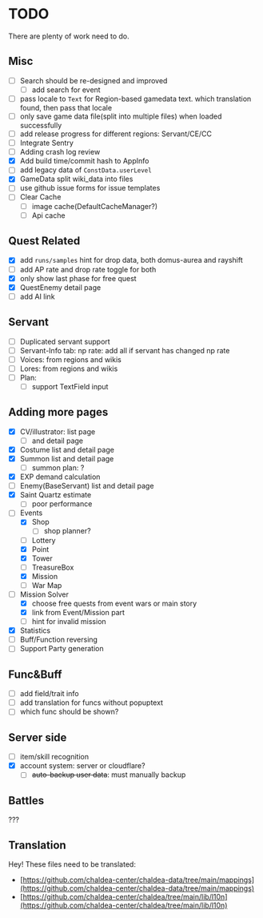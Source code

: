 # TODO

There are plenty of work need to do.

## Misc

- [ ] Search should be re-designed and improved
  - [ ] add search for event 
- [ ] pass locale to `Text` for Region-based gamedata text.
      which translation found, then pass that locale
- [ ] only save game data file(split into multiple files) when loaded successfully
- [ ] add release progress for different regions: Servant/CE/CC
- [ ] Integrate Sentry
- [ ] Adding crash log review
- [x] Add build time/commit hash to AppInfo
- [ ] add legacy data of `ConstData.userLevel`
- [x] GameData split wiki_data into files
- [ ] use github issue forms for issue templates
- [ ] Clear Cache
  - [ ] image cache(DefaultCacheManager?)
  - [ ] Api cache

## Quest Related

- [x] add `runs/samples` hint for drop data, both domus-aurea and rayshift
- [ ] add AP rate and drop rate toggle for both
- [x] only show last phase for free quest
- [x] QuestEnemy detail page
- [ ] add AI link

## Servant

- [ ] Duplicated servant support
- [ ] Servant-Info tab: np rate: add all if servant has changed np rate
- [ ] Voices: from regions and wikis
- [ ] Lores: from regions and wikis
- [ ] Plan:
  - [ ] support TextField input

## Adding more pages

- [x] CV/illustrator: list page 
  - [ ] and detail page
- [x] Costume list and detail page
- [x] Summon list and detail page
  - [ ] summon plan: ?
- [x] EXP demand calculation
- [ ] Enemy(BaseServant) list and detail page
- [x] Saint Quartz estimate
  - [ ] poor performance
- [ ] Events
  - [x] Shop
    - [ ] shop planner?
  - [ ] Lottery
  - [x] Point
  - [x] Tower
  - [ ] TreasureBox
  - [x] Mission
  - [ ] War Map
- [ ] Mission Solver
  - [x] choose free quests from event wars or main story
  - [x] link from Event/Mission part
  - [ ] hint for invalid mission
- [x] Statistics
- [ ] Buff/Function reversing
- [ ] Support Party generation

## Func&Buff

- [ ] add field/trait info
- [ ] add translation for funcs without popuptext
- [ ] which func should be shown?

## Server side

- [ ] item/skill recognition
- [x] account system: server or cloudflare?
  - [ ] ~~auto-backup user data~~: must manually backup

## Battles

???

## Translation

Hey! These files need to be translated:

- [https://github.com/chaldea-center/chaldea-data/tree/main/mappings](https://github.com/chaldea-center/chaldea-data/tree/main/mappings)
- [https://github.com/chaldea-center/chaldea/tree/main/lib/l10n](https://github.com/chaldea-center/chaldea/tree/main/lib/l10n)
